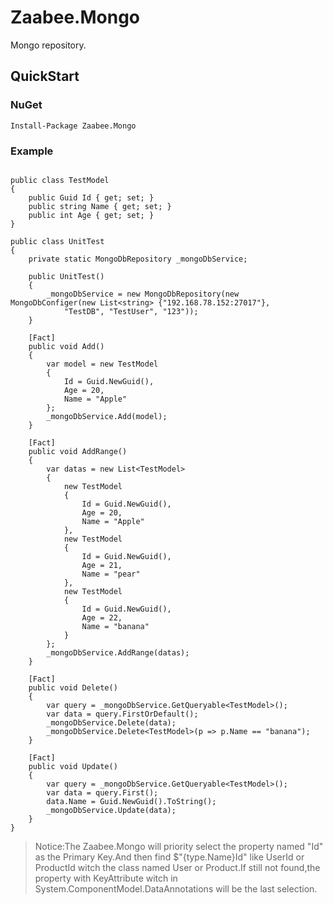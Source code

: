 # Zaabee.Mongo

Mongo repository.

## QuickStart

### NuGet

    Install-Package Zaabee.Mongo

### Example

```CSharp

public class TestModel
{
    public Guid Id { get; set; }
    public string Name { get; set; }
    public int Age { get; set; }
}

public class UnitTest
{
    private static MongoDbRepository _mongoDbService;

    public UnitTest()
    {
        _mongoDbService = new MongoDbRepository(new MongoDbConfiger(new List<string> {"192.168.78.152:27017"},
            "TestDB", "TestUser", "123"));
    }

    [Fact]
    public void Add()
    {
        var model = new TestModel
        {
            Id = Guid.NewGuid(),
            Age = 20,
            Name = "Apple"
        };
        _mongoDbService.Add(model);
    }

    [Fact]
    public void AddRange()
    {
        var datas = new List<TestModel>
        {
            new TestModel
            {
                Id = Guid.NewGuid(),
                Age = 20,
                Name = "Apple"
            },
            new TestModel
            {
                Id = Guid.NewGuid(),
                Age = 21,
                Name = "pear"
            },
            new TestModel
            {
                Id = Guid.NewGuid(),
                Age = 22,
                Name = "banana"
            }
        };
        _mongoDbService.AddRange(datas);
    }

    [Fact]
    public void Delete()
    {
        var query = _mongoDbService.GetQueryable<TestModel>();
        var data = query.FirstOrDefault();
        _mongoDbService.Delete(data);
        _mongoDbService.Delete<TestModel>(p => p.Name == "banana");
    }

    [Fact]
    public void Update()
    {
        var query = _mongoDbService.GetQueryable<TestModel>();
        var data = query.First();
        data.Name = Guid.NewGuid().ToString();
        _mongoDbService.Update(data);
    }
}

```

>Notice:The Zaabee.Mongo will priority select the property named "Id" as the Primary Key.And then find $"{type.Name}Id" like UserId or ProductId witch the class named User or Product.If still not found,the property with KeyAttribute witch in System.ComponentModel.DataAnnotations will be the last selection.
